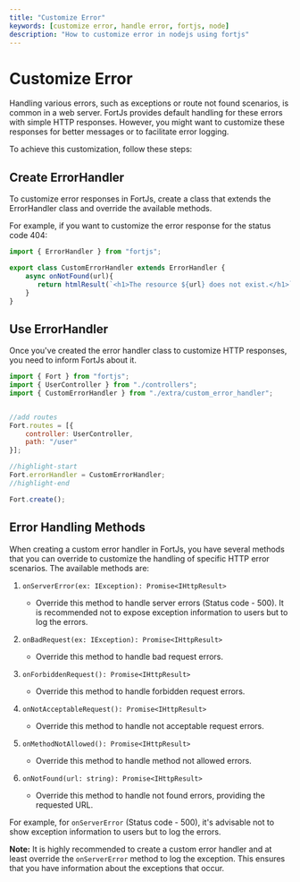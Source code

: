 ```yaml
---
title: "Customize Error"
keywords: [customize error, handle error, fortjs, node]
description: "How to customize error in nodejs using fortjs"
---
```


# Customize Error

Handling various errors, such as exceptions or route not found scenarios, is common in a web server. FortJs provides default handling for these errors with simple HTTP responses. However, you might want to customize these responses for better messages or to facilitate error logging.

To achieve this customization, follow these steps:

## Create ErrorHandler

To customize error responses in FortJs, create a class that extends the ErrorHandler class and override the available methods.

For example, if you want to customize the error response for the status code 404:

```js
import { ErrorHandler } from "fortjs";

export class CustomErrorHandler extends ErrorHandler {
    async onNotFound(url){
       return htmlResult(`<h1>The resource ${url} does not exist.</h1>`);
    }
}
```

## Use ErrorHandler

Once you've created the error handler class to customize HTTP responses, you need to inform FortJs about it.

```js
import { Fort } from "fortjs";
import { UserController } from "./controllers";
import { CustomErrorHandler } from "./extra/custom_error_handler";


//add routes
Fort.routes = [{
    controller: UserController,
    path: "/user"
}];

//highlight-start
Fort.errorHandler = CustomErrorHandler;  
//highlight-end

Fort.create();
```

## Error Handling Methods

When creating a custom error handler in FortJs, you have several methods that you can override to customize the handling of specific HTTP error scenarios. The available methods are:

1. `onServerError(ex: IException): Promise<IHttpResult>`
   - Override this method to handle server errors (Status code - 500). It is recommended not to expose exception information to users but to log the errors.

2. `onBadRequest(ex: IException): Promise<IHttpResult>`
   - Override this method to handle bad request errors.

3. `onForbiddenRequest(): Promise<IHttpResult>`
   - Override this method to handle forbidden request errors.

4. `onNotAcceptableRequest(): Promise<IHttpResult>`
   - Override this method to handle not acceptable request errors.

5. `onMethodNotAllowed(): Promise<IHttpResult>`
   - Override this method to handle method not allowed errors.

6. `onNotFound(url: string): Promise<IHttpResult>`
   - Override this method to handle not found errors, providing the requested URL.

For example, for `onServerError` (Status code - 500), it's advisable not to show exception information to users but to log the errors.

**Note:**
It is highly recommended to create a custom error handler and at least override the `onServerError` method to log the exception. This ensures that you have information about the exceptions that occur.